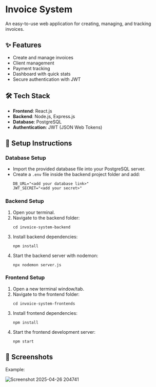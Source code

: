 # Invoice System

An easy-to-use web application for creating, managing, and tracking invoices.

## ✨ Features
- Create and manage invoices
- Client management
- Payment tracking
- Dashboard with quick stats
- Secure authentication with JWT

## 🛠 Tech Stack
- **Frontend**: React.js
- **Backend**: Node.js, Express.js
- **Database**: PostgreSQL
- **Authentication**: JWT (JSON Web Tokens)

## 🚀 Setup Instructions

### Database Setup
- Import the provided database file into your PostgreSQL server.
- Create a `.env` file inside the backend project folder and add:
  ```
  DB_URL="<add your database link>"
  JWT_SECRET="<add your secret>"
  ```

### Backend Setup
1. Open your terminal.
2. Navigate to the backend folder:
   ```
   cd invoice-system-backend
   ```
3. Install backend dependencies:
   ```
   npm install
   ```
4. Start the backend server with nodemon:
   ```
   npx nodemon server.js
   ```

### Frontend Setup
1. Open a new terminal window/tab.
2. Navigate to the frontend folder:
   ```
   cd invoice-system-frontends
   ```
3. Install frontend dependencies:
   ```
   npm install
   ```
4. Start the frontend development server:
   ```
   npm start
   ```

## 📸 Screenshots

Example:



![Screenshot 2025-04-26 204741](https://github.com/user-attachments/assets/af6d710a-6020-4e1a-ae0d-b6e1bc83e869)




